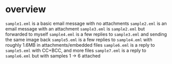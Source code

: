 # overview

`sample1.eml` is a basic email message with no attachments
`sample2.eml` is an email message with an attachment
`sample3.eml` is `sample2.eml` but forwarded to myself
`sample4.eml` is a few replies to `sample3.eml` and sending the same image back
`sample5.eml` is a few replies to `sample4.eml` with roughly 1.6MB in attachments/embedded files
`sample6.eml` is a reply to `sample5.eml` with CC+BCC, and more files
`sample7.eml` is a reply to `sample6.eml` but with samples 1 -> 6 attached